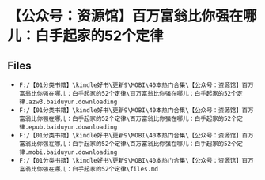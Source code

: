 # 【公众号：资源馆】百万富翁比你强在哪儿：白手起家的52个定律

## Files

- `F:/【01分类书籍】\kindle好书\更新9\MOBI\40本热门合集\【公众号：资源馆】百万富翁比你强在哪儿：白手起家的52个定律\百万富翁比你强在哪儿：白手起家的52个定律.azw3.baiduyun.downloading`
- `F:/【01分类书籍】\kindle好书\更新9\MOBI\40本热门合集\【公众号：资源馆】百万富翁比你强在哪儿：白手起家的52个定律\百万富翁比你强在哪儿：白手起家的52个定律.epub.baiduyun.downloading`
- `F:/【01分类书籍】\kindle好书\更新9\MOBI\40本热门合集\【公众号：资源馆】百万富翁比你强在哪儿：白手起家的52个定律\百万富翁比你强在哪儿：白手起家的52个定律.mobi.baiduyun.downloading`
- `F:/【01分类书籍】\kindle好书\更新9\MOBI\40本热门合集\【公众号：资源馆】百万富翁比你强在哪儿：白手起家的52个定律\files.md`
